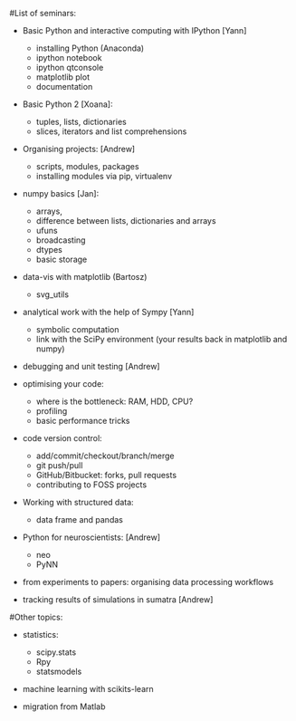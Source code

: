 #List of seminars:

* Basic Python and interactive computing with IPython [Yann]
    - installing Python (Anaconda) 
    - ipython notebook
    - ipython qtconsole
    - matplotlib plot
    - documentation

* Basic Python 2 [Xoana]:
    - tuples, lists, dictionaries
    - slices, iterators and list comprehensions

* Organising projects: [Andrew]
    - scripts, modules, packages
    - installing modules via pip, virtualenv

* numpy basics [Jan]:
    - arrays,
    - difference between lists, dictionaries and arrays
    - ufuns
    - broadcasting
    - dtypes
    - basic storage

* data-vis with matplotlib (Bartosz)
    - svg_utils

* analytical work with the help of Sympy  [Yann]
    - symbolic computation
    - link with the SciPy environment
     (your results back in matplotlib and numpy)

* debugging and unit testing [Andrew]

* optimising your code:
    - where is the bottleneck: RAM, HDD, CPU?
    - profiling
    - basic performance tricks

* code version control:
    - add/commit/checkout/branch/merge
    - git push/pull
    - GitHub/Bitbucket: forks, pull requests
    - contributing to FOSS projects

* Working with structured data:
    - data frame and pandas

* Python for neuroscientists: [Andrew]
    - neo
    - PyNN

* from experiments to papers: organising data processing workflows

* tracking results of simulations in sumatra [Andrew]

#Other topics:

* statistics:
    - scipy.stats
    - Rpy
    - statsmodels

* machine learning with scikits-learn

* migration from Matlab

